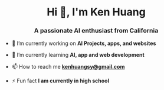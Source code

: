 <h1 align="center">Hi 👋, I'm Ken Huang</h1>
<h3 align="center">A passionate AI enthusiast from California</h3>

- 🔭 I’m currently working on **AI Projects, apps, and websites**

- 🌱 I’m currently learning **AI, app and web development**

- 📫 How to reach me **kenhuangsy@gmail.com**

- ⚡ Fun fact **I am currently in high school**

